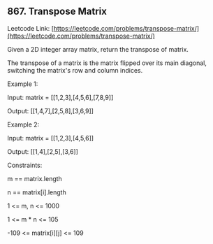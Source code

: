 ## 867. Transpose Matrix

Leetcode Link: [https://leetcode.com/problems/transpose-matrix/](https://leetcode.com/problems/transpose-matrix/)

Given a 2D integer array matrix, return the transpose of matrix.

The transpose of a matrix is the matrix flipped over its main diagonal, switching the matrix's row and column indices.



 

Example 1:

Input: matrix = [[1,2,3],[4,5,6],[7,8,9]]

Output: [[1,4,7],[2,5,8],[3,6,9]]

Example 2:


Input: matrix = [[1,2,3],[4,5,6]]

Output: [[1,4],[2,5],[3,6]]
 

Constraints:

m == matrix.length

n == matrix[i].length

1 <= m, n <= 1000

1 <= m * n <= 105

-109 <= matrix[i][j] <= 109
